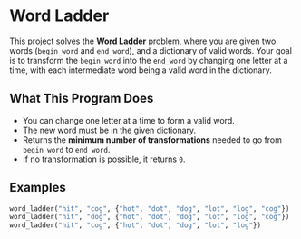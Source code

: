 # Word Ladder

This project solves the **Word Ladder** problem, where you are given two words (`begin_word` and `end_word`), and a dictionary of valid words. Your goal is to transform the `begin_word` into the `end_word` by changing one letter at a time, with each intermediate word being a valid word in the dictionary.

## What This Program Does

- You can change one letter at a time to form a valid word.
- The new word must be in the given dictionary.
- Returns the **minimum number of transformations** needed to go from `begin_word` to `end_word`.
- If no transformation is possible, it returns `0`.

## Examples

```python
word_ladder("hit", "cog", {"hot", "dot", "dog", "lot", "log", "cog"})  # ➞ 5 (hit → hot → dot → dog → cog)
word_ladder("hit", "dog", {"hot", "dot", "dog", "lot", "log", "cog"})  # ➞ 4 (hit → hot → dot → dog)
word_ladder("hit", "cog", {"hot", "dot", "dog", "lot", "log"})         # ➞ 0 (No valid transformation)
